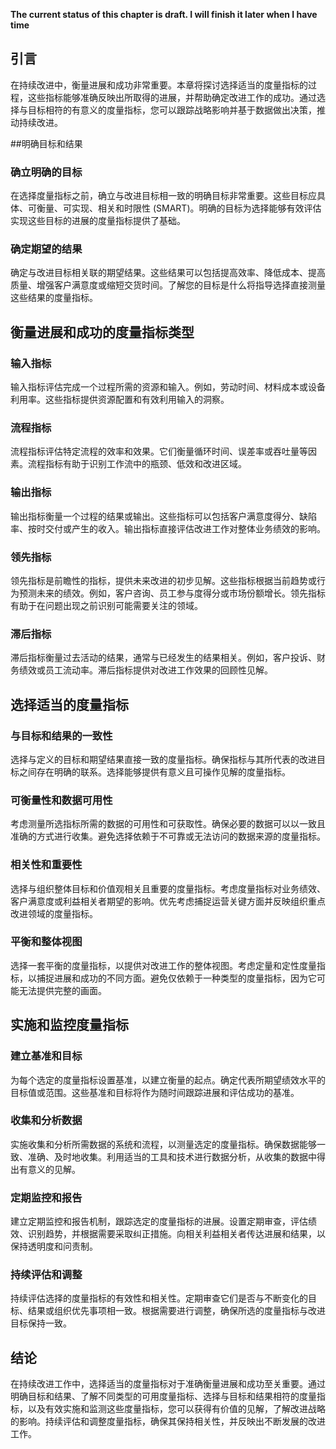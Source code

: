**The current status of this chapter is draft. I will finish it later when I have time**

引言
---

在持续改进中，衡量进展和成功非常重要。本章将探讨选择适当的度量指标的过程，这些指标能够准确反映出所取得的进展，并帮助确定改进工作的成功。通过选择与目标相符的有意义的度量指标，您可以跟踪战略影响并基于数据做出决策，推动持续改进。

##明确目标和结果

### 确立明确的目标

在选择度量指标之前，确立与改进目标相一致的明确目标非常重要。这些目标应具体、可衡量、可实现、相关和时限性 (SMART)。明确的目标为选择能够有效评估实现这些目标的进展的度量指标提供了基础。

### 确定期望的结果

确定与改进目标相关联的期望结果。这些结果可以包括提高效率、降低成本、提高质量、增强客户满意度或缩短交货时间。了解您的目标是什么将指导选择直接测量这些结果的度量指标。

衡量进展和成功的度量指标类型
--------------

### 输入指标

输入指标评估完成一个过程所需的资源和输入。例如，劳动时间、材料成本或设备利用率。这些指标提供资源配置和有效利用输入的洞察。

### 流程指标

流程指标评估特定流程的效率和效果。它们衡量循环时间、误差率或吞吐量等因素。流程指标有助于识别工作流中的瓶颈、低效和改进区域。

### 输出指标

输出指标衡量一个过程的结果或输出。这些指标可以包括客户满意度得分、缺陷率、按时交付或产生的收入。输出指标直接评估改进工作对整体业务绩效的影响。

### 领先指标

领先指标是前瞻性的指标，提供未来改进的初步见解。这些指标根据当前趋势或行为预测未来的绩效。例如，客户咨询、员工参与度得分或市场份额增长。领先指标有助于在问题出现之前识别可能需要关注的领域。

### 滞后指标

滞后指标衡量过去活动的结果，通常与已经发生的结果相关。例如，客户投诉、财务绩效或员工流动率。滞后指标提供对改进工作效果的回顾性见解。

选择适当的度量指标
---------

### 与目标和结果的一致性

选择与定义的目标和期望结果直接一致的度量指标。确保指标与其所代表的改进目标之间存在明确的联系。选择能够提供有意义且可操作见解的度量指标。

### 可衡量性和数据可用性

考虑测量所选指标所需的数据的可用性和可获取性。确保必要的数据可以以一致且准确的方式进行收集。避免选择依赖于不可靠或无法访问的数据来源的度量指标。

### 相关性和重要性

选择与组织整体目标和价值观相关且重要的度量指标。考虑度量指标对业务绩效、客户满意度或利益相关者期望的影响。优先考虑捕捉运营关键方面并反映组织重点改进领域的度量指标。

### 平衡和整体视图

选择一套平衡的度量指标，以提供对改进工作的整体视图。考虑定量和定性度量指标，以捕捉进展和成功的不同方面。避免仅依赖于一种类型的度量指标，因为它可能无法提供完整的画面。

实施和监控度量指标
---------

### 建立基准和目标

为每个选定的度量指标设置基准，以建立衡量的起点。确定代表所期望绩效水平的目标值或范围。这些基准和目标将作为随时间跟踪进展和评估成功的基准。

### 收集和分析数据

实施收集和分析所需数据的系统和流程，以测量选定的度量指标。确保数据能够一致、准确、及时地收集。利用适当的工具和技术进行数据分析，从收集的数据中得出有意义的见解。

### 定期监控和报告

建立定期监控和报告机制，跟踪选定的度量指标的进展。设置定期审查，评估绩效、识别趋势，并根据需要采取纠正措施。向相关利益相关者传达进展和结果，以保持透明度和问责制。

### 持续评估和调整

持续评估选择的度量指标的有效性和相关性。定期审查它们是否与不断变化的目标、结果或组织优先事项相一致。根据需要进行调整，确保所选的度量指标与改进目标保持一致。

结论
---

在持续改进工作中，选择适当的度量指标对于准确衡量进展和成功至关重要。通过明确目标和结果、了解不同类型的可用度量指标、选择与目标和结果相符的度量指标，以及有效实施和监测这些度量指标，您可以获得有价值的见解，了解改进战略的影响。持续评估和调整度量指标，确保其保持相关性，并反映出不断发展的改进工作。

